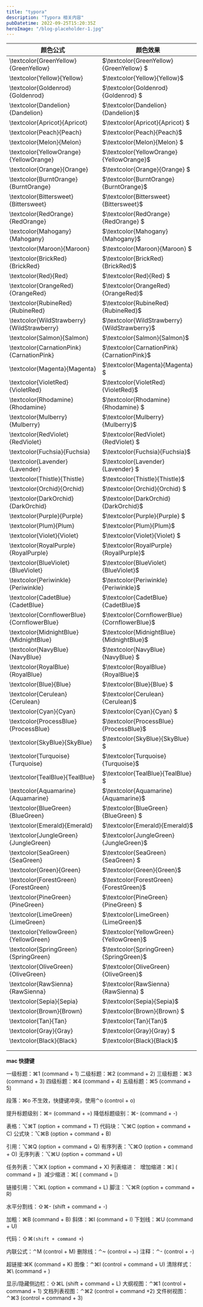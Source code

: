 ```yaml
---
title: "typora"
description: "Typora 相关内容"
pubDatetime: 2022-09-25T15:20:35Z
heroImage: "/blog-placeholder-1.jpg"
---
```


| 颜色公式                                   | 颜色效果                                     |
| ------------------------------------------ | -------------------------------------------- |
| \textcolor{GreenYellow}{GreenYellow}       | $\textcolor{GreenYellow}{GreenYellow} $      |
| \textcolor{Yellow}{Yellow}                 | $\textcolor{Yellow}{Yellow}$                 |
| \textcolor{Goldenrod}{Goldenrod}           | $\textcolor{Goldenrod}{Goldenrod} $          |
| \textcolor{Dandelion}{Dandelion}           | $\textcolor{Dandelion}{Dandelion}$           |
| \textcolor{Apricot}{Apricot}               | $\textcolor{Apricot}{Apricot} $              |
| \textcolor{Peach}{Peach}                   | $\textcolor{Peach}{Peach}$                   |
| \textcolor{Melon}{Melon}                   | $\textcolor{Melon}{Melon} $                  |
| \textcolor{YellowOrange}{YellowOrange}     | $\textcolor{YellowOrange}{YellowOrange}$     |
| \textcolor{Orange}{Orange}                 | $\textcolor{Orange}{Orange} $                |
| \textcolor{BurntOrange}{BurntOrange}       | $\textcolor{BurntOrange}{BurntOrange}$       |
| \textcolor{Bittersweet}{Bittersweet}       | $\textcolor{Bittersweet}{Bittersweet}$       |
| \textcolor{RedOrange}{RedOrange}           | $\textcolor{RedOrange}{RedOrange} $          |
| \textcolor{Mahogany}{Mahogany}             | $\textcolor{Mahogany}{Mahogany}$             |
| \textcolor{Maroon}{Maroon}                 | $\textcolor{Maroon}{Maroon} $                |
| \textcolor{BrickRed}{BrickRed}             | $\textcolor{BrickRed}{BrickRed}$             |
| \textcolor{Red}{Red}                       | $\textcolor{Red}{Red} $                      |
| \textcolor{OrangeRed}{OrangeRed}           | $\textcolor{OrangeRed}{OrangeRed}$           |
| \textcolor{RubineRed}{RubineRed}           | $\textcolor{RubineRed}{RubineRed}$           |
| \textcolor{WildStrawberry}{WildStrawberry} | $\textcolor{WildStrawberry}{WildStrawberry}$ |
| \textcolor{Salmon}{Salmon}                 | $\textcolor{Salmon}{Salmon}$                 |
| \textcolor{CarnationPink}{CarnationPink}   | $\textcolor{CarnationPink}{CarnationPink}$   |
| \textcolor{Magenta}{Magenta}               | $\textcolor{Magenta}{Magenta} $              |
| \textcolor{VioletRed}{VioletRed}           | $\textcolor{VioletRed}{VioletRed}$           |
| \textcolor{Rhodamine}{Rhodamine}           | $\textcolor{Rhodamine}{Rhodamine} $          |
| \textcolor{Mulberry}{Mulberry}             | $\textcolor{Mulberry}{Mulberry}$             |
| \textcolor{RedViolet}{RedViolet}           | $\textcolor{RedViolet}{RedViolet} $          |
| \textcolor{Fuchsia}{Fuchsia}               | $\textcolor{Fuchsia}{Fuchsia}$               |
| \textcolor{Lavender}{Lavender}             | $\textcolor{Lavender}{Lavender} $            |
| \textcolor{Thistle}{Thistle}               | $\textcolor{Thistle}{Thistle}$               |
| \textcolor{Orchid}{Orchid}                 | $\textcolor{Orchid}{Orchid} $                |
| \textcolor{DarkOrchid}{DarkOrchid}         | $\textcolor{DarkOrchid}{DarkOrchid}$         |
| \textcolor{Purple}{Purple}                 | $\textcolor{Purple}{Purple} $                |
| \textcolor{Plum}{Plum}                     | $\textcolor{Plum}{Plum}$                     |
| \textcolor{Violet}{Violet}                 | $\textcolor{Violet}{Violet} $                |
| \textcolor{RoyalPurple}{RoyalPurple}       | $\textcolor{RoyalPurple}{RoyalPurple}$       |
| \textcolor{BlueViolet}{BlueViolet}         | $\textcolor{BlueViolet}{BlueViolet}$         |
| \textcolor{Periwinkle}{Periwinkle}         | $\textcolor{Periwinkle}{Periwinkle}$         |
| \textcolor{CadetBlue}{CadetBlue}           | $\textcolor{CadetBlue}{CadetBlue}$           |
| \textcolor{CornflowerBlue}{CornflowerBlue} | $\textcolor{CornflowerBlue}{CornflowerBlue}$ |
| \textcolor{MidnightBlue}{MidnightBlue}     | $\textcolor{MidnightBlue}{MidnightBlue}$     |
| \textcolor{NavyBlue}{NavyBlue}             | $\textcolor{NavyBlue}{NavyBlue} $            |
| \textcolor{RoyalBlue}{RoyalBlue}           | $\textcolor{RoyalBlue}{RoyalBlue}$           |
| \textcolor{Blue}{Blue}                     | $\textcolor{Blue}{Blue} $                    |
| \textcolor{Cerulean}{Cerulean}             | $\textcolor{Cerulean}{Cerulean}$             |
| \textcolor{Cyan}{Cyan}                     | $\textcolor{Cyan}{Cyan} $                    |
| \textcolor{ProcessBlue}{ProcessBlue}       | $\textcolor{ProcessBlue}{ProcessBlue}$       |
| \textcolor{SkyBlue}{SkyBlue}               | $\textcolor{SkyBlue}{SkyBlue} $              |
| \textcolor{Turquoise}{Turquoise}           | $\textcolor{Turquoise}{Turquoise}$           |
| \textcolor{TealBlue}{TealBlue}             | $\textcolor{TealBlue}{TealBlue} $            |
| \textcolor{Aquamarine}{Aquamarine}         | $\textcolor{Aquamarine}{Aquamarine}$         |
| \textcolor{BlueGreen}{BlueGreen}           | $\textcolor{BlueGreen}{BlueGreen} $          |
| \textcolor{Emerald}{Emerald}               | $\textcolor{Emerald}{Emerald}$               |
| \textcolor{JungleGreen}{JungleGreen}       | $\textcolor{JungleGreen}{JungleGreen}$       |
| \textcolor{SeaGreen}{SeaGreen}             | $\textcolor{SeaGreen}{SeaGreen} $            |
| \textcolor{Green}{Green}                   | $\textcolor{Green}{Green}$                   |
| \textcolor{ForestGreen}{ForestGreen}       | $\textcolor{ForestGreen}{ForestGreen}$       |
| \textcolor{PineGreen}{PineGreen}           | $\textcolor{PineGreen}{PineGreen} $          |
| \textcolor{LimeGreen}{LimeGreen}           | $\textcolor{LimeGreen}{LimeGreen}$           |
| \textcolor{YellowGreen}{YellowGreen}       | $\textcolor{YellowGreen}{YellowGreen}$       |
| \textcolor{SpringGreen}{SpringGreen}       | $\textcolor{SpringGreen}{SpringGreen}$       |
| \textcolor{OliveGreen}{OliveGreen}         | $\textcolor{OliveGreen}{OliveGreen}$         |
| \textcolor{RawSienna}{RawSienna}           | $\textcolor{RawSienna}{RawSienna} $          |
| \textcolor{Sepia}{Sepia}                   | $\textcolor{Sepia}{Sepia}$                   |
| \textcolor{Brown}{Brown}                   | $\textcolor{Brown}{Brown} $                  |
| \textcolor{Tan}{Tan}                       | $\textcolor{Tan}{Tan}$                       |
| \textcolor{Gray}{Gray}                     | $\textcolor{Gray}{Gray} $                    |
| \textcolor{Black}{Black}                   | $\textcolor{Black}{Black}$                   |
|                                            |                                              |
|                                            |                                              |

**mac 快捷键**

一级标题：⌘1 (command + 1)
二级标题：⌘2 (command + 2)
三级标题：⌘3 (command + 3)
四级标题：⌘4 (command + 4)
五级标题：⌘5 (command + 5)

段落：⌘o 不生效，快捷键冲突，使用⌃o (control + o)

提升标题级别：⌘= (command + =)
降低标题级别：⌘- (command + -)

表格：⌥⌘T (option + command + T)
代码块：⌥⌘C (option + command + C)
公式块：⌥⌘B (option + command + B)

引用：⌥⌘Q (option + command + Q)
有序列表：⌥⌘O (option + command + O)
无序列表：⌥⌘U (option + command + U)

任务列表：⌥⌘X (option + command + X)
列表缩进：
​ 增加缩进：⌘] ( command + ])
​ 减少缩进：⌘[ ( command + [)

链接引用：⌥⌘L (option + command + L)
脚注：⌥⌘R (option + command + R)

水平分割线：⇧⌘- (shift + command + -)

加粗：⌘B (command + B)
斜体：⌘I (command + I)
下划线：⌘U (command + U)

代码：⇧⌘`(shift + command +`)

内联公式：⌃M (control + M)
删除线：⌃~ (control + ~)
注释：⌃- (control + -)

超链接:⌘K (command + K)
图像：⌃⌘I (control + command + U)
清除样式：⌘\ (command + )

显示/隐藏侧边栏：⇧⌘L (shift + command + L)
大纲视图：⌃⌘1 (control + command + 1)
文档列表视图：⌃⌘2 (control + command +2)
文件树视图：⌃⌘3 (control + command + 3)
